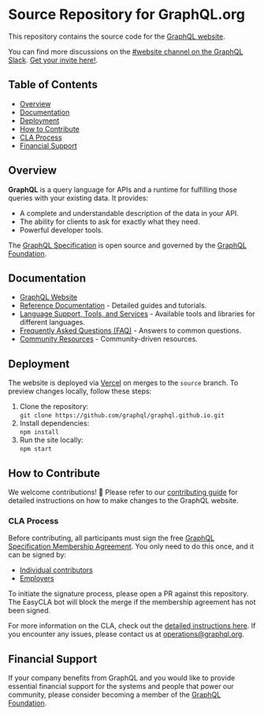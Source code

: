 # Source Repository for GraphQL.org

This repository contains the source code for the [GraphQL website](https://graphql.org).

You can find more discussions on the [#website channel on the GraphQL Slack](https://graphql.slack.com/messages/website/). [Get your invite here!](https://graphql-slack.herokuapp.com/).

## Table of Contents

- [Overview](#overview)
- [Documentation](#documentation)
- [Deployment](#deployment)
- [How to Contribute](#how-to-contribute)
- [CLA Process](#cla-process)
- [Financial Support](#financial-support)

## Overview

**GraphQL** is a query language for APIs and a runtime for fulfilling those queries with your existing data. It provides:
- A complete and understandable description of the data in your API.
- The ability for clients to ask for exactly what they need.
- Powerful developer tools.

The [GraphQL Specification](https://spec.graphql.org/) is open source and governed by the [GraphQL Foundation](https://foundation.graphql.org/).

## Documentation

- [GraphQL Website](https://graphql.org/)
- [Reference Documentation](https://graphql.org/learn/) - Detailed guides and tutorials.
- [Language Support, Tools, and Services](https://graphql.org/code/) - Available tools and libraries for different languages.
- [Frequently Asked Questions (FAQ)](https://graphql.org/faq/) - Answers to common questions.
- [Community Resources](https://graphql.org/community/) - Community-driven resources.

## Deployment

The website is deployed via [Vercel](https://vercel.com) on merges to the `source` branch. To preview changes locally, follow these steps:
1. Clone the repository:  
   `git clone https://github.com/graphql/graphql.github.io.git`
2. Install dependencies:  
   `npm install`
3. Run the site locally:  
   `npm start`

## How to Contribute

We welcome contributions! 🎉 Please refer to our [contributing guide](./CONTRIBUTING.md) for detailed instructions on how to make changes to the GraphQL website.

### CLA Process

Before contributing, all participants must sign the free [GraphQL Specification Membership Agreement](https://preview-spec-membership.graphql.org). You only need to do this once, and it can be signed by:
- [Individual contributors](http://individual-spec-membership.graphql.org/)
- [Employers](http://corporate-spec-membership.graphql.org/)

To initiate the signature process, please open a PR against this repository. The EasyCLA bot will block the merge if the membership agreement has not been signed.

For more information on the CLA, check out the [detailed instructions here](https://github.com/graphql/graphql-wg/tree/main/membership). If you encounter any issues, please contact us at [operations@graphql.org](mailto:operations@graphql.org).

## Financial Support

If your company benefits from GraphQL and you would like to provide essential financial support for the systems and people that power our community, please consider becoming a member of the [GraphQL Foundation](https://foundation.graphql.org/join).
